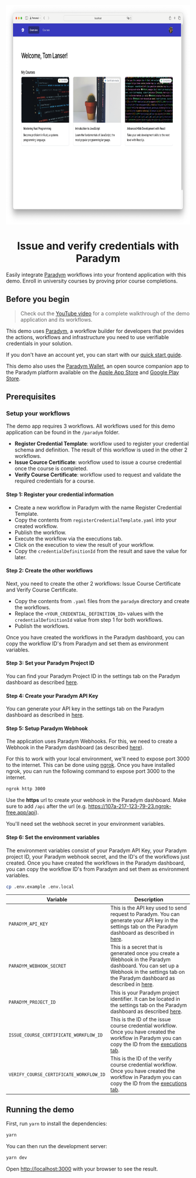 <p align="center">
  <br />
<img src="/public/app-screenshot.png" alt="screenshot-demo" height="600px"/>

</p>

<h1 align="center"><b>Issue and verify credentials with Paradym</b></h1>

Easily integrate [Paradym](https://paradym.id) workflows into your frontend application with this demo. Enroll in university courses by proving prior course completions.

## Before you begin

> Check out the [YouTube video](https://youtu.be/fU-GHo-g5bs?si=bA3pSMTENtMqBo-E) for a complete walkthrough of the demo application and its workflows.

This demo uses [Paradym](https://paradym.id), a workflow builder for developers that provides the actions, workflows and infrastructure you need to use verifiable credentials in your solution.

If you don't have an account yet, you can start with our [quick start guide](https://docs.paradym.id/).

This demo also uses the [Paradym Wallet](https://docs.paradym.id/integrating-with-a-holder-wallet/paradym-wallet), an open source companion app to the Paradym platform available on the [Apple App Store](https://apps.apple.com/nl/app/paradym-wallet/id6449846111?l=en) and [Google Play Store](https://play.google.com/store/apps/details?id=id.paradym.wallet).

## Prerequisites

### Setup your workflows

The demo app requires 3 workflows. All workflows used for this demo application can be found in the `/paradym` folder.

- **Register Credential Template**: workflow used to register your credential schema and definition. The result of this workflow is used in the other 2 workflows.
- **Issue Cource Certificate**: workflow used to issue a course credential once the course is completed.
- **Verify Course Certificate**: workflow used to request and validate the required credentials for a course.

#### Step 1: Register your credential information

- Create a new workflow in Paradym with the name Register Credential Template.
- Copy the contents from `registerCredentialTemplate.yaml` into your created workflow.
- Publish the workflow.
- Execute the workflow via the executions tab.
- Click on the execution to view the result of your workflow.
- Copy the `credentialDefinitionId` from the result and save the value for later.

#### Step 2: Create the other workflows

Next, you need to create the other 2 workflows: Issue Course Certificate and Verify Course Certificate.

- Copy the contents from `.yaml` files from the `paradym` directory and create the workflows.
- Replace the `<YOUR_CREDENTIAL_DEFINITION_ID>` values with the `credentialDefinitionId` value from step 1 for both workflows.
- Publish the workflows.

Once you have created the workflows in the Paradym dashboard, you can copy the workflow ID's from Paradym and set them as environment variables.

#### Step 3: Set your Paradym Project ID

You can find your Paradym Project ID in the settings tab on the Paradym dashboard as described [here](https://docs.paradym.id/executing-a-workflow/api-execution#project-id).

#### Step 4: Create your Paradym API Key

You can generate your API key in the settings tab on the Paradym dashboard as described in [here](https://docs.paradym.id/executing-a-workflow/api-execution#api-key).

#### Step 5: Setup Paradym Webhook

The application uses Paradym Webhooks. For this, we need to create a Webhook in the Paradym dashboard (as described [here](https://docs.paradym.id/using-webhooks)).

For this to work with your local environment, we'll need to expose port 3000 to the internet. This can be done using [ngrok](https://ngrok.com/). Once you have installed ngrok, you can run the following command to expose port 3000 to the internet.

```bash
ngrok http 3000
```

Use the **https** url to create your webhook in the Paradym dashboard. Make sure to add `/api` after the url (e.g. https://107a-217-123-79-23.ngrok-free.app/api).

You'll need set the webhook secret in your environment variables.

#### Step 6: Set the environment variables

The environment variables consist of your Paradym API Key, your Paradym project ID, your Paradym webhook secret, and the ID's of the workflows just created. Once you have created the workflows in the Paradym dashboard, you can copy the workflow ID's from Paradym and set them as environment variables.

```bash
cp .env.example .env.local
```

| Variable                                | Description                                                                                                                                                                                                                   |
| --------------------------------------- | ----------------------------------------------------------------------------------------------------------------------------------------------------------------------------------------------------------------------------- |
| `PARADYM_API_KEY`                       | This is the API key used to send request to Paradym. You can generate your API key in the settings tab on the Paradym dashboard as described in [here](https://docs.paradym.id/executing-a-workflow/api-execution#api-key).   |
| `PARADYM_WEBHOOK_SECRET`                | This is a secret that is generated once you create a Webhook in the Paradym dashboard. You can set up a Webhook in the settings tab on the Paradym dashboard as described in [here](https://docs.paradym.id/using-webhooks).  |
| `PARADYM_PROJECT_ID`                    | This is your Paradym project identifier. It can be located in the settings tab on the Paradym dashboard as described [here](https://docs.paradym.id/executing-a-workflow/api-execution#project-id).                           |
| `ISSUE_COURSE_CERTIFICATE_WORKFLOW_ID`  | This is the ID of the issue course credential workflow. Once you have created the workflow in Paradym you can copy the ID from the [executions tab](https://docs.paradym.id/executing-a-workflow/api-execution#workflow-id).  |
| `VERIFY_COURSE_CERTIFICATE_WORKFLOW_ID` | This is the ID of the verify course credential workflow. Once you have created the workflow in Paradym you can copy the ID from the [executions tab](https://docs.paradym.id/executing-a-workflow/api-execution#workflow-id). |

## Running the demo

First, run `yarn` to install the dependencies:

```bash
yarn
```

You can then run the development server:

```bash
yarn dev
```

Open [http://localhost:3000](http://localhost:3000) with your browser to see the result.
